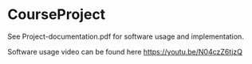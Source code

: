 # CourseProject

See Project-documentation.pdf for software usage and implementation. 

Software usage video can be found here https://youtu.be/N04czZ6tjzQ
